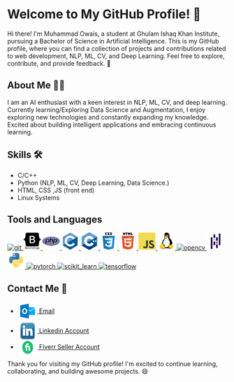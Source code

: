 # Welcome to My GitHub Profile! 👋

Hi there! I'm Muhammad Owais, a student at Ghulam Ishaq Khan Institute, pursuing a Bachelor of Science in Artificial Intelligence. This is my GitHub profile, where you can find a collection of projects and contributions related to web development, NLP, ML, CV, and Deep Learning. Feel free to explore, contribute, and provide feedback. 🚀

## About Me 🙋‍♂️

I am an AI enthusiast with a keen interest in NLP, ML, CV, and deep learning. Currently learning/Exploring Data Science and Augmentation, I enjoy exploring new technologies and constantly expanding my knowledge. Excited about building intelligent applications and embracing continuous learning.

## Skills 🛠️


<!--[if lt IE 7]> <p><img align="right" src="https://github-readme-stats.vercel.app/api/top-langs?username=MuhammadOwais02&show_icons=true&locale=en&layout=compact" alt="MuhammadOwais02" /></p> <![endif]-->

- C/C++
- Python (NLP, ML, CV, Deep Learning, Data Science.)
- HTML, CSS ,JS (front end)
- Linux Systems

## Tools and Languages 

<p align="left"> 
<a href="https://git-scm.com/" target="_blank" rel="noreferrer"> <img src="https://www.vectorlogo.zone/logos/git-scm/git-scm-icon.svg" alt="git" width="40" height="40"/> </a>
<a href="https://getbootstrap.com" target="_blank" rel="noreferrer"> <img src="https://raw.githubusercontent.com/devicons/devicon/master/icons/bootstrap/bootstrap-plain-wordmark.svg" alt="bootstrap" width="40" height="40"/> </a>
<a href="https://www.php.net" target="_blank" rel="noreferrer"> <img src="https://raw.githubusercontent.com/devicons/devicon/master/icons/php/php-original.svg" alt="php" width="40" height="40"/> </a>
<a href="https://www.cprogramming.com/" target="_blank" rel="noreferrer"> <img src="https://raw.githubusercontent.com/devicons/devicon/master/icons/c/c-original.svg" alt="c" width="40" height="40"/> </a> 
<a href="https://www.w3schools.com/cpp/" target="_blank" rel="noreferrer"> <img src="https://raw.githubusercontent.com/devicons/devicon/master/icons/cplusplus/cplusplus-original.svg" alt="cplusplus" width="40" height="40"/> </a> 
<a href="https://www.w3schools.com/css/" target="_blank" rel="noreferrer"> <img src="https://raw.githubusercontent.com/devicons/devicon/master/icons/css3/css3-original-wordmark.svg" alt="css3" width="40" height="40"/> </a> 
<a href="https://www.w3.org/html/" target="_blank" rel="noreferrer"> <img src="https://raw.githubusercontent.com/devicons/devicon/master/icons/html5/html5-original-wordmark.svg" alt="html5" width="40" height="40"/> </a> 
<a href="https://developer.mozilla.org/en-US/docs/Web/JavaScript" target="_blank" rel="noreferrer"> <img src="https://raw.githubusercontent.com/devicons/devicon/master/icons/javascript/javascript-original.svg" alt="javascript" width="40" height="40"/> </a> 
<a href="https://www.linux.org/" target="_blank" rel="noreferrer"> <img src="https://raw.githubusercontent.com/devicons/devicon/master/icons/linux/linux-original.svg" alt="linux" width="40" height="40"/> </a> 
<a href="https://opencv.org/" target="_blank" rel="noreferrer"> <img src="https://www.vectorlogo.zone/logos/opencv/opencv-icon.svg" alt="opencv" width="40" height="40"/> </a> 
<a href="https://pandas.pydata.org/" target="_blank" rel="noreferrer"> <img src="https://raw.githubusercontent.com/devicons/devicon/2ae2a900d2f041da66e950e4d48052658d850630/icons/pandas/pandas-original.svg" alt="pandas" width="40" height="40"/> </a> 
<a href="https://www.python.org" target="_blank" rel="noreferrer"> <img src="https://raw.githubusercontent.com/devicons/devicon/master/icons/python/python-original.svg" alt="python" width="40" height="40"/> </a> 
<a href="https://pytorch.org/" target="_blank" rel="noreferrer"> <img src="https://www.vectorlogo.zone/logos/pytorch/pytorch-icon.svg" alt="pytorch" width="40" height="40"/> </a> 
<a href="https://scikit-learn.org/" target="_blank" rel="noreferrer"> <img src="https://upload.wikimedia.org/wikipedia/commons/0/05/Scikit_learn_logo_small.svg" alt="scikit_learn" width="40" height="40"/> </a> 
<a href="https://www.tensorflow.org" target="_blank" rel="noreferrer"> <img src="https://www.vectorlogo.zone/logos/tensorflow/tensorflow-icon.svg" alt="tensorflow" width="40" height="40"/> </a>
</p>

## Contact Me 📩

- <a href="mailto:owais.sajid002@hotmail.com" target="blank"><img align="center" src="outlook-logo.png" height="45" width="45" /> Email </a>
- <a href="https://www.linkedin.com/in/muhammad-owais-4b58a91bb" target="blank"><img align="center" src="linkedin-logo.png" height="45" width="45" /> Linkedin Account</a>
- <a href="https://www.fiverr.com/s/Qav0Be" target="blank"><img align="center" src="fiverr-logo.png" height="30" width="45" /> Fiverr Seller Account </a>

Thank you for visiting my GitHub profile! I'm excited to continue learning, collaborating, and building awesome projects. 😄

<!-- Put this code anywhere in the body of your page where you want the badge to show up. -->

<div itemscope itemtype='http://schema.org/Person' class='fiverr-seller-widget' style='display: inline-block;'>
     <a itemprop='url' href=https://www.fiverr.com/muhammadowai618 rel="nofollow" target="_blank" style='display: inline-block;'>
        <div class='fiverr-seller-content' id='fiverr-seller-widget-content-9a2a070e-a6bb-4a9f-878c-54ed4b93fb6c' itemprop='contentURL' style='display: none;'></div>
        <div id='fiverr-widget-seller-data' style='display: none;'>
            <div itemprop='name' >muhammadowai618</div>
            <div itemscope itemtype='http://schema.org/Organization'><span itemprop='name'>Fiverr</span></div>
            <div itemprop='jobtitle'>Seller</div>
            <div itemprop='description'></div>
        </div>
    </a>
</div>

<script id='fiverr-seller-widget-script-9a2a070e-a6bb-4a9f-878c-54ed4b93fb6c' src='https://widgets.fiverr.com/api/v1/seller/muhammadowai618?widget_id=9a2a070e-a6bb-4a9f-878c-54ed4b93fb6c' data-config='{"category_name":"\n                                    Programming \u0026 Tech\n\n                            "}' async='true' defer='true'></script>

